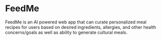 # FeedMe
FeedMe is an AI powered web app that can curate personalized meal recipes for users based on desired ingredients, allergies, and other health concerns/goals as well as ability to generate cultural meals.
